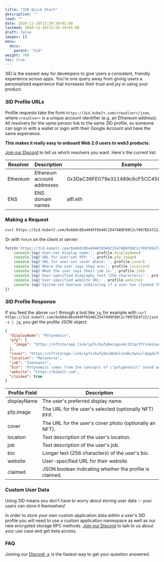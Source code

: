 ```yaml
---
title: "3ID Quick Start"
description: ""
lead: ""
date: 2020-11-16T13:59:39+01:00
lastmod: 2020-11-16T13:59:39+01:00
draft: false
images: []
menu:
  docs:
    parent: "3id"
weight: 700
toc: true
---
```


3ID is the easiest way for developers to give users a consistent, friendly experience across apps. You're one query away from giving users a personalized experience that increases their trust and joy in using your product.

### 3ID Profile URLs

Profile requests take the form `https://3id.kubelt.com/<resolver>/json`, where `<resolver>` is a unique account identifier (e.g. an Ethereum address). All resolvers for the same person link to the same 3ID profile, so someone can sign in with a wallet or login with their Google Account and have the same experience.

__This makes it really easy to onboard Web 2.0 users to web3 products.__

[Join our Discord](https://discord.gg/UgwAsJf6C5) to tell us which resolvers you want. Here's the current list:

| Resolver    | Description                | Example                                      | Status      |
| ----------- | -------------------------- | -------------------------------------------- | ----------- |
| Ethereum    | Ethereum account addresses | 0x3DaC36FE079e311489c6cF5CC456a6f38FE01A52   | Live        |
| ENS         | ENS domain names           | alfl.eth                                     | On Deck     |

### Making a Request

```bash
curl https://3id.kubelt.com/0x68dc0Ee494FF6546C2547409F89C2cf097EE4722/json
```

Or with `fetch` on the client or server:

```javascript
fetch('https://3id.kubelt.com/0x68dc0Ee494FF6546C2547409F89C2cf097EE4722/json').then(p => p.json()).then(profile => {
	console.log('User-set display name:', profile.displayName)
	console.log('URL for user-set PFP: ', profile.pfp.image)
	console.log('URL for user-set cover photo: ', profile.cover)
	console.log('Where the user says they are:', profile.location)
	console.log('What the user says their job is:', profile.job)
	console.log('User-specified biography text (256 characters):', profile.bio)
	console.log('User-specified website URL:', profile.website)
	console.log('System-set boolean indicating if a user has claimed this profile:', profile.claimed)
})
```

### 3ID Profile Response

If you feed the above `curl` through a tool like `jq`, for example with `curl https://3id.kubelt.com/0x68dc0Ee494FF6546C2547409F89C2cf097EE4722/json -s | jq`, you get the profile JSON object:

```json
{
  "displayName": "Polynomics",
  "pfp": {
    "image": "https://nftstorage.link/ipfs/bafybeiagnu4c32iqr2frinkoiwngzdkk24f4b2ivdwvqldfxnqfhpepdty/threeid.png"
  },
  "cover": "https://nftstorage.link/ipfs/bafybeid6dvlznmbv3wnuclmpgdxfkyzea65yve2gpjebj2eamlb2bifsoq/cover.png",
  "location": "Metaverse",
  "job": "Innovator",
  "bio": "Polynomics comes from the concepts of \"polyphonic\" sound and \"nomic\" games (see: https://en.wikipedia.org/wiki/Nomic), meaning something like \"many games with negotiable rules\".",
  "website": "https://kubelt.com",
  "claimed": true
}
```

| Profile Field | Description                                             |
| ------------- | ------------------------------------------------------- |
| displayName   | The user's preferred display name.                      |
| pfp.image     | The URL for the user's selected (optionally NFT) PFP.   |
| cover         | The URL for the user's cover photo (optionally an NFT). |
| location      | Text description of the user's location.                |
| job           | Text description of the user's job.                     |
| bio           | Longer text (256 characters) of the user's bio.         |
| website       | User-specified URL for their website.                   |
| claimed       | JSON boolean indicating whether the profile is claimed. |

### Custom User Data

Using 3ID means you don't have to worry about storing user data -- your users can store it themselves!

In order to store your own custom application data within a user's 3ID profile you will need to use a custom application namespace as well as our new encrypted storage RPC methods. [Join our Discord](https://discord.gg/UgwAsJf6C5) to talk to us about your use case and get beta access.

### FAQ

Joining our [Discord →](https://discord.gg/UgwAsJf6C5) is the fastest way to get your question answered.
